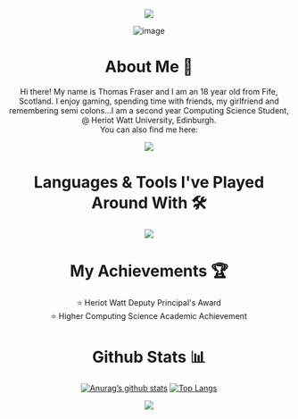 <div align=center>
  
<img src="https://capsule-render.vercel.app/api?type=waving&height=160&color=gradient&customColorList=12&text=Hello%20There!%20👋&textBg=false&reversal=false">

![image](https://github.com/user-attachments/assets/12a1529c-1922-4153-b94e-0be0c6d3015f)

<h1> About Me 👤</h1>


<p>Hi there! My name is Thomas Fraser and I am an 18 year old from Fife, Scotland. I enjoy gaming, spending time with friends, my girlfriend and remembering semi colons...I am a second year Computing Science Student, @ Heriot Watt University, Edinburgh. <br> You can also find me here: </p>

<a href="https://www.linkedin.com/in/8thomas0fraser8/"> <img src="https://skillicons.dev/icons?i=linkedin"> </a>

<h1> Languages & Tools I've Played Around With 🛠️</h1>

<a href="https://skillicons.dev">
<img src="https://skillicons.dev/icons?i=js,html,css,java,php,py,swift,mysql,bash,ocaml,apple,bots,discordjs,nodejs,figma,gitlab,gamemakerstudio,eclipse,vscode&perline=10">
</a>

<h1> My Achievements 🏆</h1>

⭐️ Heriot Watt Deputy Principal's Award <br>
⭐️ Higher Computing Science Academic Achievement

<h1> Github Stats 📊</h1>

[![Anurag’s github stats](https://github-readme-stats.vercel.app/api?username=TheRealThomasFraser&theme=ambient_gradient&rank_icon=github&custom_title=My%20Stats)](https://github.com/TheRealThomasFraser)
[![Top Langs](https://github-readme-stats.vercel.app/api/top-langs/?username=TheRealThomasFraser&layout=compact&theme=ambient_gradient)](https://github.com/TheRealThomasFraser)

<p align=center> <img src="https://capsule-render.vercel.app/api?type=waving&height=160&color=gradient&customColorList=12&textBg=false&reversal=false&section=footer"> </p>

</div>
